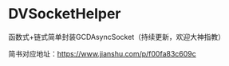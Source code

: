 # DVSocketHelper
函数式+链式简单封装GCDAsyncSocket（持续更新，欢迎大神指教）

简书对应地址：https://www.jianshu.com/p/f00fa83c609c

